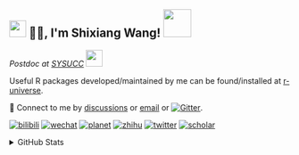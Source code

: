 
<h2><img src="https://emojis.slackmojis.com/emojis/images/1531849430/4246/blob-sunglasses.gif?1531849430" width="30"/> 🙏🏻, I'm Shixiang Wang! <img src="https://media.giphy.com/media/12oufCB0MyZ1Go/giphy.gif" width="50"></h2>

<p><em>Postdoc at <a href="https://sysucc.org.cn/">SYSUCC</a> <img src="https://media.giphy.com/media/WUlplcMpOCEmTGBtBW/giphy.gif" width="30"> 
</em></p>

Useful R packages developed/maintained by me can be found/installed at [r-universe](https://shixiangwang.r-universe.dev/).

💬 Connect to me by
[discussions](https://github.com/ShixiangWang/self-study/discussions) or [email](mailto:w_shixiang@163.com) or [![Gitter](https://badges.gitter.im/ShixiangWang/community.svg)](https://gitter.im/ShixiangWang/community?utm_source=badge&utm_medium=badge&utm_campaign=pr-badge). 

[![bilibili](https://img.shields.io/badge/王诗翔-B站-yellow)](https://space.bilibili.com/11553374) [![wechat](https://img.shields.io/badge/王诗翔-微信公众号-important)](https://shixiangwang.github.io/home/logo/qrcode.jpg) [![planet](https://img.shields.io/badge/王诗翔-知识星球-blueviolet)](https://t.zsxq.com/rBqbIei)  [![zhihu](https://img.shields.io/badge/王诗翔-知乎-blue)](https://www.zhihu.com/people/shixiangwang) [![twitter](https://img.shields.io/badge/WangShxiang-twitter-ff69b4)](https://twitter.com/WangShxiang) [![scholar](https://img.shields.io/badge/ShixiangWang-Scholar-00ffff)](https://scholar.google.com/citations?user=FvNp0NkAAAAJ) 

<details>
 
<summary>GitHub Stats</summary>


<!--START_SECTION:waka-->
**🐱 My GitHub Data** 

> 🏆 1,092 Contributions in the Year 2022
 > 
> 📦 3.9 MB Used in GitHub's Storage 
 > 
> 🚫 Not Opted to Hire
 > 
> 📜 77 Public Repositories 
 > 
> 🔑 17 Private Repositories  
 > 
**I'm an Early 🐤** 

```text
🌞 Morning    352 commits    ███░░░░░░░░░░░░░░░░░░░░░░   14.72% 
🌆 Daytime    917 commits    █████████░░░░░░░░░░░░░░░░   38.35% 
🌃 Evening    950 commits    ██████████░░░░░░░░░░░░░░░   39.73% 
🌙 Night      172 commits    █░░░░░░░░░░░░░░░░░░░░░░░░   7.19%

```
📅 **I'm Most Productive on Friday** 

```text
Monday       362 commits    ███░░░░░░░░░░░░░░░░░░░░░░   15.14% 
Tuesday      398 commits    ████░░░░░░░░░░░░░░░░░░░░░   16.65% 
Wednesday    389 commits    ████░░░░░░░░░░░░░░░░░░░░░   16.27% 
Thursday     361 commits    ███░░░░░░░░░░░░░░░░░░░░░░   15.1% 
Friday       420 commits    ████░░░░░░░░░░░░░░░░░░░░░   17.57% 
Saturday     197 commits    ██░░░░░░░░░░░░░░░░░░░░░░░   8.24% 
Sunday       264 commits    ██░░░░░░░░░░░░░░░░░░░░░░░   11.04%

```


**I Mostly Code in R** 

```text
R                        50 repos            ██████████████░░░░░░░░░░░   56.18% 
HTML                     10 repos            ██░░░░░░░░░░░░░░░░░░░░░░░   11.24% 
Shell                    5 repos             █░░░░░░░░░░░░░░░░░░░░░░░░   5.62% 
Go                       5 repos             █░░░░░░░░░░░░░░░░░░░░░░░░   5.62% 
JavaScript               5 repos             █░░░░░░░░░░░░░░░░░░░░░░░░   5.62%

```



 Last Updated on 09/07/2022 18:42:50 UTC
<!--END_SECTION:waka-->

> These Readme stats are generated using github action [awesome-readme-stats](https://github.com/anmol098/waka-readme-stats)

-----

**NOTE: Top languages does not indicate my skill level or anything like that. It is just a metric of which languages have been hosted by me on GitHub based on the usage across repositories.**

</details>
